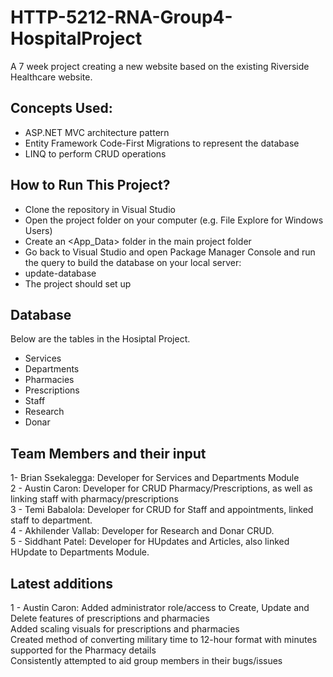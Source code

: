 # HTTP-5212-RNA-Group4-HospitalProject
A 7 week project creating a new website based on the existing Riverside Healthcare website.

## Concepts Used:

- ASP.NET MVC architecture pattern
- Entity Framework Code-First Migrations to represent the database
- LINQ to perform CRUD operations

## How to Run This Project?

- Clone the repository in Visual Studio
- Open the project folder on your computer (e.g. File Explore for Windows Users)
- Create an <App_Data> folder in the main project folder
- Go back to Visual Studio and open Package Manager Console and run the query to build the database on your local server:
- update-database
- The project should set up
## Database

Below are the tables in the Hosiptal Project.
- Services
- Departments
- Pharmacies
- Prescriptions
- Staff
- Research
- Donar

## Team Members and their input

1- Brian Ssekalegga: Developer for Services and Departments Module
<br>
2 - Austin Caron: Developer for CRUD Pharmacy/Prescriptions, as well as linking staff with pharmacy/prescriptions
<br>
3 - Temi Babalola: Developer for CRUD for Staff and appointments, linked staff to department.
<br>
4 - Akhilender Vallab: Developer for Research and Donar CRUD.
<br>
5 - Siddhant Patel: Developer for HUpdates and Articles, also linked HUpdate to Departments Module.

## Latest additions
1 - Austin Caron: Added administrator role/access to Create, Update and Delete features of prescriptions and pharmacies
<br>
Added scaling visuals for prescriptions and pharmacies
<br>
Created method of converting military time to 12-hour format with minutes supported for the Pharmacy details
<br>
Consistently attempted to aid group members in their bugs/issues

